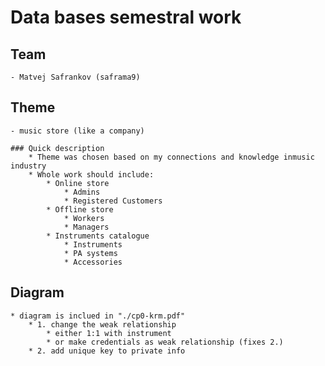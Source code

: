 # Data bases semestral work 

## Team
    - Matvej Safrankov (saframa9)

## Theme
    - music store (like a company)

    ### Quick description
        * Theme was chosen based on my connections and knowledge inmusic industry
        * Whole work should include: 
            * Online store
                * Admins
                * Registered Customers 
            * Offline store
                * Workers
                * Managers
            * Instruments catalogue
                * Instruments
                * PA systems
                * Accessories
    
## Diagram
    * diagram is inclued in "./cp0-krm.pdf"
        * 1. change the weak relationship
            * either 1:1 with instrument
            * or make credentials as weak relationship (fixes 2.)
        * 2. add unique key to private info 

